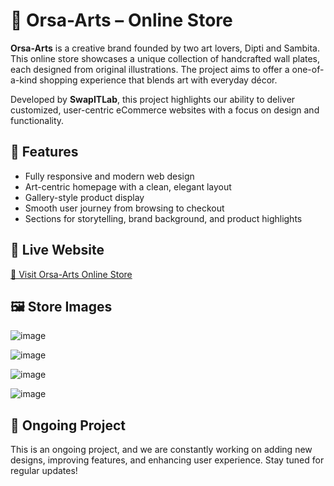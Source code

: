 # 🎨 Orsa-Arts – Online Store

**Orsa-Arts** is a creative brand founded by two art lovers, Dipti and Sambita. This online store showcases a unique collection of handcrafted wall plates, each designed from original illustrations. The project aims to offer a one-of-a-kind shopping experience that blends art with everyday décor.

Developed by **SwapITLab**, this project highlights our ability to deliver customized, user-centric eCommerce websites with a focus on design and functionality.

## 🌟 Features

- Fully responsive and modern web design
- Art-centric homepage with a clean, elegant layout
- Gallery-style product display
- Smooth user journey from browsing to checkout
- Sections for storytelling, brand background, and product highlights

## 🚀 Live Website

<a href="https://orsa-arts.com" target="_blank">🔗 Visit Orsa-Arts Online Store</a>

## 🖼️ Store Images

![image](https://github.com/user-attachments/assets/27dbb88d-f821-46dc-b76e-5848df2f97ff)

![image](https://github.com/user-attachments/assets/f929379f-ba41-4df3-9590-f67bfe2a975b)

![image](https://github.com/user-attachments/assets/b81d70f6-e35f-4471-932f-4b71ef74a8ae)

  ![image](https://github.com/user-attachments/assets/4ccea43e-4dc7-41ef-a7eb-82875cbcd216)



## 🚧 Ongoing Project

This is an ongoing project, and we are constantly working on adding new designs, improving features, and enhancing user experience. Stay tuned for regular updates!

